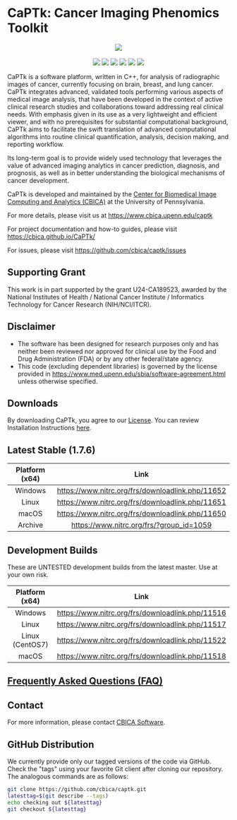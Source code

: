 # CaPTk:  Cancer Imaging Phenomics Toolkit 

<p align="center">
    <img src="https://raw.githubusercontent.com/CBICA/CaPTk/master/docs_sources/images/0_tutorial_1_mainUI_resized.png" />
    <br></br>
    <a href="https://dev.azure.com/CBICA/CaPTk/_build?definitionId=2" alt="Build Status"><img src="https://dev.azure.com/CBICA/CaPTk/_apis/build/status/CBICA.CaPTk?branchName=master" /></a>
    <a href="https://hub.docker.com/r/cbica/captk/builds" alt="Build Status"><img src="https://img.shields.io/docker/cloud/automated/cbica/captk"></a>
    <a href="https://github.com/CBICA/CaPTk/issues" alt="Issues"><img src="https://img.shields.io/github/issues/CBICA/CaPTk.svg" /></a>
    <a href="https://github.com/CBICA/CaPTk/issues" alt="Issues"><img src="https://img.shields.io/github/issues-closed/CBICA/CaPTk.svg" /></a>
    <a href="https://doi.org/10.1117/1.JMI.5.1.011018" alt="Citation"><img src="https://img.shields.io/badge/cite-citation-blue" /></a>
    <img src="https://img.shields.io/badge/language-c%2B%2B11-blue.svg" />
</p>

CaPTk is a software platform, written in C++, for analysis of radiographic images of cancer, currently focusing on brain, breast, and lung cancer. CaPTk integrates advanced, validated tools performing various aspects of medical image analysis, that have been developed in the context of active clinical research studies and collaborations toward addressing real clinical needs. With emphasis given in its use as a very lightweight and efficient viewer, and with no prerequisites for substantial computational background, CaPTk aims to facilitate the swift translation of advanced computational algorithms into routine clinical quantification, analysis, decision making, and reporting workflow.

Its long-term goal is to provide widely used technology that leverages the value of advanced imaging analytics in cancer prediction, diagnosis, and prognosis, as well as in better understanding the biological mechanisms of cancer development.

CaPTk is developed and maintained by the [Center for Biomedical Image Computing and Analytics (CBICA)](https://www.cbica.upenn.edu/) at the University of Pennsylvania.

For more details, please visit us at https://www.cbica.upenn.edu/captk

For project documentation and how-to guides, please visit https://cbica.github.io/CaPTk/

For issues, please visit https://github.com/cbica/captk/issues

## Supporting Grant
This work is in part supported by the grant U24-CA189523, awarded by the National Institutes of Health / National Cancer Institute / Informatics Technology for Cancer Research (NIH/NCI/ITCR).

## Disclaimer
- The software has been designed for research purposes only and has neither been reviewed nor approved for clinical use by the Food and Drug Administration (FDA) or by any other federal/state agency.
- This code (excluding dependent libraries) is governed by the license provided in https://www.med.upenn.edu/sbia/software-agreement.html unless otherwise specified.

## Downloads

By downloading CaPTk, you agree to our [License](./LICENSE). You can review Installation Instructions [here](https://cbica.github.io/CaPTk/Installation.html).

## Latest Stable (1.7.6)

| Platform (x64) | Link                                             |
|:--------------:|:------------------------------------------------:|
| Windows        | https://www.nitrc.org/frs/downloadlink.php/11652 |
| Linux          | https://www.nitrc.org/frs/downloadlink.php/11651 |
| macOS          | https://www.nitrc.org/frs/downloadlink.php/11650 |
| Archive        | https://www.nitrc.org/frs/?group_id=1059         |

## Development Builds

These are UNTESTED development builds from the latest master. Use at your own risk.

| Platform (x64) | Link                                             |
|:--------------:|:------------------------------------------------:|
| Windows        | https://www.nitrc.org/frs/downloadlink.php/11516 |
| Linux          | https://www.nitrc.org/frs/downloadlink.php/11517 |
| Linux (CentOS7)| https://www.nitrc.org/frs/downloadlink.php/11522 |
| macOS          | https://www.nitrc.org/frs/downloadlink.php/11518 |

## [Frequently Asked Questions (FAQ)](https://cbica.github.io/CaPTk/Getting_Started.html#gs_FAQ)

## Contact
For more information, please contact <a href="mailto:software@cbica.upenn.edu">CBICA Software</a>.

## GitHub Distribution

We currently provide only our tagged versions of the code via GitHub. Check the "tags" using your favorite Git client after cloning our repository. The analogous commands are as follows:

```bash
git clone https://github.com/cbica/captk.git
latesttag=$(git describe --tags)
echo checking out ${latesttag}
git checkout ${latesttag}
```